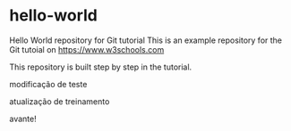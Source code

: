 # hello-world
Hello World repository for Git tutorial
This is an example repository for the Git tutoial on https://www.w3schools.com

This repository is built step by step in the tutorial.

modificação de teste

atualização de treinamento

avante!